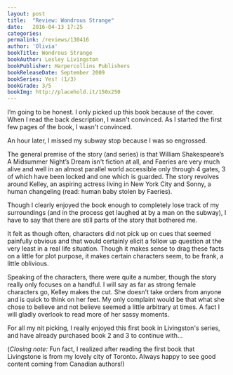 ```yaml
---
layout: post
title:  "Review: Wondrous Strange"
date:   2016-04-13 17:25
categories:
permalink: /reviews/130416
author: 'Olivia'
bookTitle: Wondrous Strange
bookAuthor: Lesley Livingston
bookPublisher: Harpercollins Publishers
bookReleaseDate: September 2009
bookSeries: Yes! (1/3)
bookGrade: 3/5
bookImg: http://placehold.it/150x250
---
```

I’m going to be honest. I only picked up this book because of the cover. When I read the back description, I wasn't convinced. As I started the first few pages of the book, I wasn't convinced.
<!--more-->
An hour later, I missed my subway stop because I was so engrossed.

The general premise of the story (and series) is that William Shakespeare’s A Midsummer Night’s Dream isn't fiction at all, and Faeries are very much alive and well in an almost parallel world accessible only through 4 gates, 3 of which have been locked and one which is guarded. The story revolves around Kelley, an aspiring actress living in New York City and Sonny, a human changeling (read: human baby stolen by Faeries).

Though I clearly enjoyed the book enough to completely lose track of my surroundings (and in the process get laughed at by a man on the subway), I have to say that there are still parts of the story that bothered me.

It felt as though often, characters did not pick up on cues that seemed painfully obvious and that would certainly elicit a follow up question at the very least in a real life situation. Though it makes sense to drag these facts on a little for plot purpose, it makes certain characters seem, to be frank, a little oblivious.

Speaking of the characters, there were quite a number, though the story really only focuses on a handful. I will say as far as strong female characters go, Kelley makes the cut. She doesn’t take orders from anyone and is quick to think on her feet. My only complaint would be that what she chose to believe and not believe seemed a little arbitrary at times. A fact I will gladly overlook to read more of her sassy moments.

For all my nit picking, I really enjoyed this first book in Livingston's series, and have already purchased book 2 and 3 to continue with...

(*Closing note:* Fun fact, I realized after reading the first book that Livingstone is from my lovely city of Toronto. Always happy to see good content coming from Canadian authors!)
